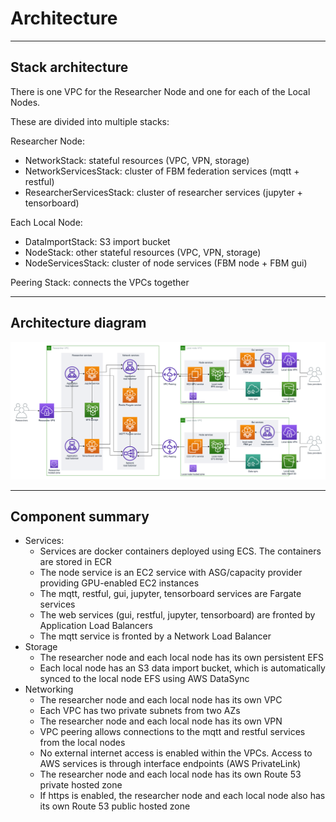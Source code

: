 # Architecture

---

## Stack architecture

There is one VPC for the Researcher Node and one for each of the Local Nodes.

These are divided into multiple stacks:

Researcher Node:
- NetworkStack: stateful resources (VPC, VPN, storage)
- NetworkServicesStack: cluster of FBM federation services (mqtt + restful)
- ResearcherServicesStack: cluster of researcher services (jupyter + tensorboard)

Each Local Node:
- DataImportStack: S3 import bucket
- NodeStack: other stateful resources (VPC, VPN, storage)
- NodeServicesStack: cluster of node services (FBM node + FBM gui)

Peering Stack: connects the VPCs together

---

## Architecture diagram

![Diagram showing PassianFL AWS architecture](passianfl_architecture.png)

---

## Component summary

- Services:
  - Services are docker containers deployed using ECS. The containers are stored in ECR
  - The node service is an EC2 service with ASG/capacity provider providing GPU-enabled EC2 instances
  - The mqtt, restful, gui, jupyter, tensorboard services are Fargate services
  - The web services (gui, restful, jupyter, tensorboard) are fronted by Application Load Balancers
  - The mqtt service is fronted by a Network Load Balancer
- Storage
  - The researcher node and each local node has its own persistent EFS
  - Each local node has an S3 data import bucket, which is automatically synced to the local node EFS using AWS DataSync 
- Networking
  - The researcher node and each local node has its own VPC
  - Each VPC has two private subnets from two AZs
  - The researcher node and each local node has its own VPN
  - VPC peering allows connections to the mqtt and restful services from the local nodes
  - No external internet access is enabled within the VPCs. Access to AWS services is through interface endpoints (AWS PrivateLink)
  - The researcher node and each local node has its own Route 53 private hosted zone 
  - If https is enabled, the researcher node and each local node also has its own Route 53 public hosted zone
